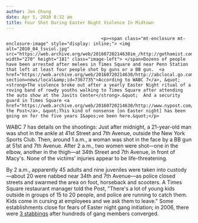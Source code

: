 ```yaml
---
author: Jen Chung
date: Apr 5, 2010 8:32 am
title: Four Shot During Easter Night Violence In Midtown
---
```


	
										<p><span class="mt-enclosure mt-enclosure-image" style="display: inline;"> <img alt="2010_04_tsviol.jpg" src="https://web.archive.org/web/20160720214630im_/http://gothamist.com/attachments/jen/2010_04_tsviol.jpg" width="270" height="181" class="image-left"> </span>Dozens of people have been arrested after melees in Times Square and near Penn Station that left at least four people shot by guns or a BB gun.  <a href="https://web.archive.org/web/20160720214630/http://abclocal.go.com/wabc/story?section=news/local&amp;id=7367735">According to WABC 7</a>, &quot;<strong>The violence broke out after a yearly Easter Night ritual of a roving band of rowdy youths walking to Times Square after attending the auto show at the Javits Center</strong>.&quot;  And a security guard in Times Square <a href="https://web.archive.org/web/20160720214630/http://www.nypost.com/p/news/local/times_sq_riot_NsfFMtmqon1PC09nmFX8UP">told the Post</a>, &quot;This kind of nonsense [on Easter night] has been going on for the five years I&apos;ve been here.&quot;</p>

<p>WABC 7 has details on the shootings: Just after midnight, a 21-year-old man was shot in the ankle at 41st Street and 7th Avenue, outside the New York Sports Club.  Then, around 1 a.m., a woman was shot in the face by a BB gun at 51st and 7th Avenue.  After 2 a.m., two women were shot&#x2014;one in the elbow, another in the thigh&#x2014;at 34th Street and 7th Avenue, in front of Macy&apos;s.  None of the victims&apos; injuries appear to be life-threatening.</p>

<p>By 2 a.m., apparently 45 adults and nine juveniles were taken into custody&#x2014;about 20 were nabbed near 34th and 7th Avenue&#x2014;as police closed streets and swarmed the area on foot, horseback and scooters.  A Times Square restaurant manager told the Post, &quot;There&apos;s a lot of young kids outside in groups of 15 to 20 people, and police are running to catch them. Kids come in cursing at employees and we ask them to leave.&quot;  Some establishments close for fears of Easter night gang initiation; in 2006, there were <a href="https://web.archive.org/web/20160720214630/http://gothamist.com/2009/04/11/gangs_may_be_hunting_for_more_than.php">3 stabbings</a> after hundreds of gang members converged.</p>					
										
									
				